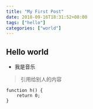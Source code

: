 ```yaml
---
title: "My First Post"
date: 2018-09-16T18:31:52+08:00
tags: ["hello"]
categories: ["world"]
---
```


## Hello world

- 我是音乐

> 引用给别人的内容

```
function h() {
    return 0;
}
```